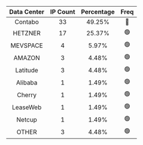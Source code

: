 | Data Center | IP Count | Percentage | Freq |
|:------------:|:--------:|:-----------:|:-----:|
| Contabo | 33 | 49.25% | 🔴 |
| HETZNER | 17 | 25.37% | 🟢 |
| MEVSPACE | 4 | 5.97% | 🟢 |
| AMAZON | 3 | 4.48% | 🟢 |
| Latitude | 3 | 4.48% | 🟢 |
| Alibaba | 1 | 1.49% | 🟢 |
| Cherry | 1 | 1.49% | 🟢 |
| LeaseWeb | 1 | 1.49% | 🟢 |
| Netcup | 1 | 1.49% | 🟢 |
| OTHER | 3 | 4.48% | 🟢 |